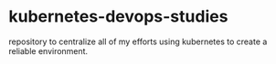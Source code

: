 # kubernetes-devops-studies
repository to centralize all of my efforts using kubernetes to create a reliable environment.
